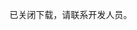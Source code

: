 <!-- ## 新核心安卓测试包-->
已关闭下载，请联系开发人员。
<!--# 手机银行 
 <table border="1">
   <tr>
    <td width="40%">
      <p><b>UAT2长周期内网环境</b></p>
    </td>
    <td width="60">
      <a href="https://www.pgyer.com/b821e1a00a3ff239d7b639703742b04c">手机银行UAT2长周期内网</a>
    </td>
  </tr>
  <tr>
    <td width="40%">
      <p><b>UAT2长周期外网环境</b></p>
    </td>
    <td width="60">
      <a href="https://www.pgyer.com/ce408aea995fe6875d488da070a27161">手机银行UAT2长周期外网</a>
    </td>
  </tr>
  <tr>
    <td width="40%">
      <p><b>UAT2顺批内网环境</b></p>
    </td>
    <td width="60">
      <a href="https://www.pgyer.com/8f5236013b678cce22d30e209bded4bd">手机银行UAT2顺批内网</a>
    </td>
  </tr>
  <tr>
    <td width="40%">
      <p><b>UAT2顺批外网环境</b></p>
    </td>
    <td width="60">
      <a href="https://www.pgyer.com/7082710fa2facf69eeba41f8a192d8a8">手机银行UAT2顺批外网</a>
    </td>
  </tr> 
 
</table>

# 直销银行
<table border="1">
   <tr>
    <td width="40%">
      <p><b>UAT2长周期外网环境</b></p>
    </td>
    <td width="60">
      <a href="https://www.pgyer.com/136383af07626901ea69046555dc69ad">直销银行UAT2长周期外网</a>
    </td>
   </tr>
    
  <tr>
    <td width="40%">
      <p><b>UAT2长周期内网</b></p>
    </td>
    <td width="60">
      <a href="https://www.pgyer.com/d77550c540d6efc2c7c81416e464f204">直销银行UAT2长周期内网</a>
    </td>
  </tr>
      
  <tr>
    <td width="40%">
      <p><b>UAT2顺批外网环境</b></p>
    </td>
    <td width="60">
      <a href="https://www.pgyer.com/ebe71d58e40ea4a32d7e49f1bbc98919">直销银行UAT2顺批外网</a>
    </td>
  </tr>
      
  <tr>
    <td width="40%">
      <p><b>UAT2顺批内网环境</b></p>
    </td>
    <td width="60">
      <a href="https://www.pgyer.com/5ef48327b68bec7b53e0242cc054eb8b">直销银行UAT2顺批内网</a>
    </td>
  </tr>

</table>

# 企业手机银行
<table border="1">
  
  <tr>
    <td width="40%">
      <p><b>UAT2顺批内网环境</b></p>
    </td>
    <td width="60">
      <a href="https://www.pgyer.com/0fe9f853dc8888a5415bbf3767184020">企业手机银行UAT2顺批内网</a>
    </td>
  </tr>
  
  <tr>
    <td width="40%">
      <p><b>UAT2长周期内网环境</b></p>
    </td>
    <td width="60">
      <a href="https://www.pgyer.com/8635e5d4d0496b32016645d1f4797b3b">企业手机银行UAT2长周期内网</a>
    </td>
  </tr>
 
</table>

 -->
